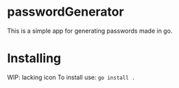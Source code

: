 # passwordGenerator
This is a simple app for generating passwords made in go.
# Installing
WIP: lacking icon
To install use: `go install .`
